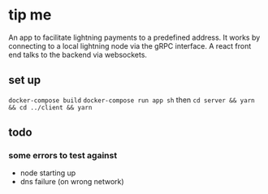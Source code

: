 # tip me

An app to facilitate lightning payments to a predefined address.
It works by connecting to a local lightning node via the gRPC interface. A react front end talks to the backend via websockets.

## set up

`docker-compose build`
`docker-compose run app sh` then `cd server && yarn && cd ../client && yarn`

## todo

### some errors to test against

- node starting up
- dns failure (on wrong network)
